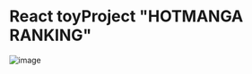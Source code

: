 # React toyProject "HOTMANGA RANKING"

![image](https://user-images.githubusercontent.com/97787658/210749095-2562e0c7-e1ee-4234-b700-2f19b201c175.png)

